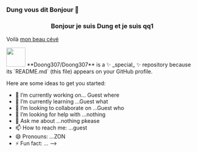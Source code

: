 ### Dung vous dit Bonjour 👋
<div align="center">
 <h3>Bonjour je suis Dung et je suis qq1</h3>
 </div>
 <p> Voilà <a href="https://github.com/Doong307/Doong307/blob/main/CV%20Indesign%203.pdf" target="_blank">mon beau cévé</a></p>
 <img width="50px" src="https://graphiste.com/blog/wp-content/uploads/2019/04/flat-illustration.jpg"/>
**Doong307/Doong307** is a ✨ _special_ ✨ repository because its `README.md` (this file) appears on your GitHub profile.

Here are some ideas to get you started:

- 🔭 I’m currently working on... Guest where
- 🌱 I’m currently learning ...Guest what
- 👯 I’m looking to collaborate on ...Guest who
- 🤔 I’m looking for help with ...nothing
- 💬 Ask me about ...nothing pkease
- 📫 How to reach me: ...guest
- 😄 Pronouns: ...ZON
- ⚡ Fun fact: ...
-->
